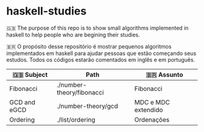 # haskell-studies

🇬🇧
The purpose of this repo is to show small algorithms implemented in haskell to help people who are begining their studies.

🇧🇷
O propósito desse repositório é mostrar pequenos algoritmos implementados em haskell para ajudar pessoas que estão começando seus estudos.
Todos os códigos estarão comentados em inglês e em português.

| :gb: Subject  | Path | :brazil: Assunto  |
|-|-| -|
| Fibonacci | ./number-theory/fibonacci | Fibonacci |
| GCD and eGCD | ./number-theory/gcd | MDC e MDC extendido |
| Ordering | ./list/ordering | Ordenações |

